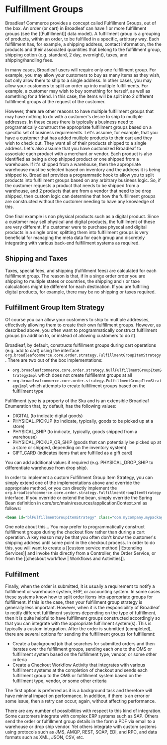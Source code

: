 # Fulfillment Groups

Broadleaf Commerce provides a concept called Fulfillment Groups, out of the box. An order (or cart) in Broadleaf can have 1 or more fulfillment groups (see the [[Fulfillment]] data model).  A fulfillment group is a grouping of products, within an order, to be fulfilled in a specific, arbitrary way.  Each fulfillment has, for example, a shipping address, contact information, the the products and their associated quantities that belong to the fulfillment group, shipping option (e.g. standard, 2 day, overnight), taxes, and shipping/handling fees.

In many cases, Broadleaf users will require only one fulfillment group.  For example, you may allow your customers to buy as many items as they wish, but only allow them to ship to a single address.  In other cases, you may allow your customers to split an order up into multiple fulfillments.  For example, a customer may wish to buy something for herself, as well as something for a friend.  In this case, the items will be split into 2 different fulfillment groups at the request of the customer.

However, there are other reasons to have multiple fulfillment groups that may have nothing to do with a customer's desire to ship to multiple addresses.  In these cases there is typically a business need to programatically construct the appropriate fulfillment groups based on a specific set of business requirements.  Let's assume, for example, that you have a customer that has added multiple products to their cart and they wish to check out.  They want all of their products shipped to a single address.  Let's also assume that you have customized Broadleaf to associate each product with a merchant or vendor.  Each product is also identified as being a drop shipped product or one shipped from a warehouse.  If it's shipped from a warehouse, then the appropriate warehouse must be selected based on inventory and the address it is being shipped to.  Broadleaf provides a programmatic hook to allow you to split products into fulfillment groups based on any arbitrary business logic.  So, if the customer requests a product that needs to be shipped from a warehouse, and 2 products that are from a vendor that need to be drop shipped, then custom logic can determine that how the fulfillment groups are constructed without the customer needing to have any knowledge of this.

One final example is non physical products such as a digital product.  Since a customer may sell physical and digital products, the fulfillment of these are very different.  If a customer were to purchase physcal and digital products in a single order, splitting them into fulfillment groups is very beneficial for managing the meta data for each group and discretely integrating with various back-end fulfillment systems as required.

## Shipping and Taxes

Taxes, special fees, and shipping (fulfillment fees) are calculated for each fulfillment group.  The reason is that, if in a singe order order you are shipping to multiple states or countries, the shipping and / or taxe calculations might be different for each destination.  If you are fulfilling digital products, for example, there may be no shipping or taxes required.

## Fulfillment Group Item Strategy

Of course you can allow your customers to ship to multiple addresses, effectively allowing them to create their own fulfillment groups.  However, as described above, you often want to programmatically construct fulfillment groups (in addition to, or instead of allowing customers to do it).

Broadleaf, by default, constructs fulfillment groups during cart operations (e.g. add to cart) using the interface ```org.broadleafcommerce.core.order.strategy.FulfillmentGroupItemStrategy```.  There are two out of the box implementations:

- ```org.broadleafcommerce.core.order.strategy.NullFulfillmentGroupItemStrategyImpl``` which does not create fulfillemnt groups at all
- ```org.broadleafcommerce.core.order.strategy.FulfillmentGroupItemStrategyImpl``` which attempts to create fulfillment groups based on the fulfillment type

Fulfillment type is a property of the Sku and is an extensible Broadleaf Enumeration that, by default, has the following values:

- DIGITAL (to indicate digital goods)
- PHYSICAL\_PICKUP (to indicate, typically, goods to be picked up at a store)
- PHYSICAL\_SHIP (to indicate, typically, goods shipped from a warehouse)
- PHYSICAL\_PICKUP\_OR\_SHIP (goods that can potentially be picked up at a store or shipped, depending on the inventory system)
- GIFT\_CARD (indicates items that are fulfilled as a gift card)

You can add additional values if required (e.g. PHYSICAL\_DROP\_SHIP to differentiate warehouse from drop ship).

In order to implement a custom Fulfillment Group Item Strategy, you can simply extend one of the implementations above and override the appropriate method, or you can directly implement the ```org.broadleafcommerce.core.order.strategy.FulfillmentGroupItemStrategy``` interface.  If you override or extend the bean, simply override the Spring Bean definition in core/src/main/resources/applicationContext.xml as follows:

```xml
<bean id="blFulfillmentGroupItemStrategy" class="com.mycompany.mypackage.MyFulfillmentGroupItemStrategy"/>
```

One note about this... You may prefer to programmatically construct fulfillment groups during the checkout flow rather than during a cart operation.  A key reason may be that you often don't know the customer's shipping address until some point in the checkout process.  In order to do this, you will want to create a [[custom service method | Extending Services]] and invoke this directly from a Controller, the Order Service, or from the [[checkout workflow | Workflows and Activities]].
## Fulfillment

Finally, when the order is submitted, it is usually a requirement to notify a fulfillment or warehouse system, ERP, or accounting system.  In some cases these systems know how to split order items into appropriate groups for fulfillment.  If this is the case, then your fulfillment group strategy is generally less important.  However, when it is the responsibility of Broadleaf to notify different fulfillment systems depending on the type of fulfillment, then it is quite helpful to have fulfillment groups constructed accordingly so that you can integrate with the appropriate fulfillment system(s). This is typically a custom integration.  After the order is submitted (completed), there are several options for sending the fulfillment groups for fulfillemnt:

- Create a background job that searches for submitted orders and then iterates over the fulfillment groups, sending each one to the OMS or fulfillment system based on the fulfillment type, vendor, or some other criteria
- Create a Checkout Workflow Activity that integrates with various fulfillment systems at the completion of checkout and sends each fulfillment group to the OMS or fulfillment system based on the fulfillment type, vendor, or some other criteria

The first option is preferred as it is a background task and therefore will have minimal impact on performance.  In addition, if there is an error or some issue, then a retry can occur, again, without affecting performance.

There are any number of possibilities with respect to this kind of integration.  Some customers integrate with complex ERP systems such as SAP.  Others send the order or fulfillment group details in the form a PDF via email to a warehouse or drop ship vendor.  Yet others integrate with custom systems using protocols such as JMS, AMQP, REST, SOAP, EDI, and RPC, and data formats such as XML, JSON, CSV, etc.


